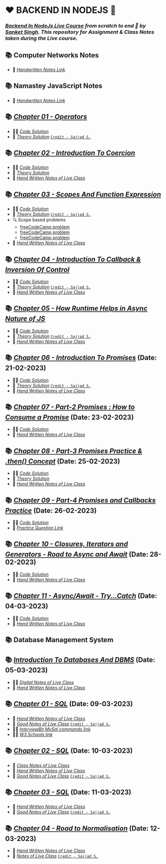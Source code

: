 # ❤️ BACKEND IN NODEJS 🙏
### _[Backend In NodeJs Live Course](https://sanketsingh8670.ongraphy.com/courses/Learn-Backend-In-NodeJS-From-Scratch---December-Batch-63261b48e4b0f3cf8bd9fcbf) from scratch to end 🚀 by [Sanket Singh](https://in.linkedin.com/in/singhsanket143). This repository for Assignment & Class Notes taken during the Live course._

## 📚 Computer Networks Notes
- 📖 [_Handwritten Notes Link_](https://drive.google.com/file/d/1sixK5Pjb2vs-jVNtwYuRYQk_ZUJkcfut/view?usp=sharing)

## 📚 Namastey JavaScript Notes
- 📖 [_Handwritten Notes Link_](https://drive.google.com/file/d/1uP0lj8GFqUm5dgUnEo2-dtFdTuMFSrav/view?usp=sharing)
## 📚 [_Chapter 01 - Operators_](https://tinyurl.com/2p8futts) 
- 👨‍💻 [_Code Solution_](https://tinyurl.com/mry4f83t)
- 📖 [_Theory Solution_](https://tinyurl.com/2p8fspya) [`Credit - Sajjad S.`](https://www.linkedin.com/in/sajjadsalaria/)

## 📚 [_Chapter 02 - Introduction To Coercion_](https://tinyurl.com/coercionss) 
- 👨‍💻 [_Code Solution_](https://tinyurl.com/coercioncode)
- 📖 [_Theory Solution_](https://tinyurl.com/ys824c6u) 
- 📝 [_Hand Written Notes of Live Class_](https://drive.google.com/file/d/1VLwBOzXOJqO7gafS-jk64ytzUGyKJYC7/view?usp=sharing)

## 📚 [_Chapter 03 - Scopes And Function Expression_](https://tinyurl.com/scopesAndFunctionExpression) 
- 👨‍💻 [_Code Solution_](https://tinyurl.com/scopesCode)
- 📖 [_Theory Solution_](https://tinyurl.com/scopesTheory) [`Credit - Sajjad S.`](https://www.linkedin.com/in/sajjadsalaria/)
- 🔍 Scope based problems
    - [freeCodeCamp problem](https://www.freecodecamp.org/learn/javascript-algorithms-and-data-structures/basic-javascript/global-scope-and-functions)
    - [freeCodeCamp problem](https://www.freecodecamp.org/learn/javascript-algorithms-and-data-structures/basic-javascript/local-scope-and-functions)
    - [freeCodeCamp problem](https://www.freecodecamp.org/learn/javascript-algorithms-and-data-structures/basic-javascript/global-vs--local-scope-in-functions)
- 📝 [_Hand Written Notes of Live Class_](https://drive.google.com/file/d/1vRezgwmXytXcqNPAOG7xtGhXx9-Mb53Y/view?usp=sharing)

## 📚 [_Chapter 04 - Introduction To Callback & Inversion Of Control_](https://tinyurl.com/callbackAndInversionOfControl) 
- 👨‍💻 [_Code Solution_](https://tinyurl.com/callbackCode)
- 📖 [_Theory Solution_](https://tinyurl.com/callbackTheory)  [`Credit - Sajjad S.`](https://www.linkedin.com/in/sajjadsalaria/)
- 📝 [_Hand Written Notes of Live Class_](https://drive.google.com/file/d/1efCCLd3vggFG4vPJnnhwNnM_q5po40XX/view?usp=sharing)

## 📚 [_Chapter 05 - How Runtime Helps in Async Nature of JS_](https://tinyurl.com/asyncNature) 
- 👨‍💻 [_Code Solution_](https://tinyurl.com/asyncCode)
- 📖 [_Theory Solution_](https://tinyurl.com/asyncTheory)  [`Credit - Sajjad S.`](https://www.linkedin.com/in/sajjadsalaria/)
- 📝 [_Hand Written Notes of Live Class_](https://drive.google.com/file/d/1ew8Za_KirMdhYZk2pvajDzaUyLBhjE68/view?usp=sharing)

## 📚 [_Chapter 06 - Introduction To Promises_](https://github.com/Sachin-RJ7/JS-Backend/tree/master/JavaScript/Chapter%2006%20-%20Introduction%20To%20Promises) (Date: 21-02-2023)
- 👨‍💻 [_Code Solution_](https://github.com/Sachin-RJ7/JS-Backend/tree/master/JavaScript/Chapter%2006%20-%20Introduction%20To%20Promises/Code)
- 📖 [_Theory Solution_](https://github.com/Sachin-RJ7/JS-Backend/tree/master/JavaScript/Chapter%2006%20-%20Introduction%20To%20Promises/Theory)  [`Credit - Sajjad S.`](https://www.linkedin.com/in/sajjadsalaria/)
- 📝 [_Hand Written Notes of Live Class_](https://drive.google.com/file/d/1shkT8joyN6bMNiDbyPTLmAOMys6wxv-A/view?usp=sharing)

## 📚 [_Chapter 07 - Part-2 Promises : How to Consume a Promise_](https://github.com/Sachin-RJ7/JS-Backend/tree/master/JavaScript/Chapter%2007%20-%20How%20to%20consume%20a%20promise-%20Part-2) (Date: 23-02-2023)
- 👨‍💻 [_Code Solution_](https://github.com/Sachin-RJ7/JS-Backend/tree/master/JavaScript/Chapter%2007%20-%20How%20to%20consume%20a%20promise-%20Part-2/Code)
- 📝 [_Hand Written Notes of Live Class_](https://drive.google.com/file/d/1u4_viuMVeezWrcCGcy4fMPWhSmU5tfJd/view?usp=sharing)

## 📚 [_Chapter 08 - Part-3 Promises Practice & .then() Concept_](https://github.com/Sachin-RJ7/JS-Backend/tree/master/JavaScript/Chapter%2008%20-%20Part%20-%203%20%20Promises%20practice) (Date: 25-02-2023)
- 👨‍💻 [_Code Solution_](https://github.com/Sachin-RJ7/JS-Backend/tree/master/JavaScript/Chapter%2008%20-%20Part%20-%203%20%20Promises%20practice/Code)
- 📖 [_Theory Solution_](https://github.com/Sachin-RJ7/JS-Backend/tree/master/JavaScript/Chapter%2008%20-%20Part%20-%203%20%20Promises%20practice/Theory)  
- 📝 [_Hand Written Notes of Live Class_](https://drive.google.com/file/d/1uEFACA5cA5Fbh0i8FnwPqKAi-3tvMP4r/view?usp=sharing)

## 📚 [_Chapter 09 - Part-4 Promises and Callbacks Practice_](https://github.com/Sachin-RJ7/JS-Backend/tree/master/JavaScript/Chapter%2009%20-%20Part%20-%204%20%20Promises%20and%20callbacks%20practice) (Date: 26-02-2023)
- 👨‍💻 [_Code Solution_](https://github.com/Sachin-RJ7/JS-Backend/tree/master/JavaScript/Chapter%2009%20-%20Part%20-%204%20%20Promises%20and%20callbacks%20practice/Code)
- 📝 [_Practice Question Link_](https://drive.google.com/file/d/1hnYKAaeyyE3TMkYKBIVyNbRhXKnK0qmd/view?usp=sharing)

## 📚 [_Chapter 10 - Closures, Iterators and Generators - Road to Async and Await_](https://github.com/Sachin-RJ7/JS-Backend/tree/master/JavaScript/Chapter%2010%20-%20Closures%20-%20Iterators%20and%20Generators) (Date: 28-02-2023)
- 👨‍💻 [_Code Solution_](https://github.com/Sachin-RJ7/JS-Backend/tree/master/JavaScript/Chapter%2010%20-%20Closures%20-%20Iterators%20and%20Generators/Code)
- 📝 [_Hand Written Notes of Live Class_](https://drive.google.com/file/d/1uJCrxKv4cvO5PL53YOQBk85DGpzrHVNX/view?usp=sharing)

## 📚 [_Chapter 11 - Async/Await - Try...Catch_](https://github.com/Sachin-RJ7/JS-Backend/tree/master/JavaScript/Chapter%2011%20-%20Async-Await%20-%20Try%20and%20Catch) (Date: 04-03-2023)
- 👨‍💻 [_Code Solution_](https://github.com/Sachin-RJ7/JS-Backend/tree/master/JavaScript/Chapter%2011%20-%20Async-Await%20-%20Try%20and%20Catch/Code)
- 📝 [_Hand Written Notes of Live Class_](https://drive.google.com/file/d/1maZyIMYM5U7uD5DAcdjQWpLQRWz6Sy54/view?usp=sharing)


## 📚 Database Management System
## 📚 [_Introduction To Databases And DBMS_](https://github.com/Sachin-RJ7/JS-Backend/tree/master/DBMS/Introduction%20To%20Databases%20and%20DBMS) (Date: 05-03-2023)
- 👨‍💻 [_Digital Notes of Live Class_](https://drive.google.com/file/d/120d3D5ZOOA03nfPV1rXm87eeryj4kZWf/view?usp=sharing)
- 📝 [_Hand Written Notes of Live Class_](https://drive.google.com/file/d/1o3uqXUuyJITDlmq85_9s63URUa0Wm2SY/view?usp=sharing)

## 📚 [_Chapter 01 - SQL_](https://github.com/Sachin-RJ7/JS-Backend/tree/master/DBMS/SQL1) (Date: 09-03-2023)
- 📝 [_Hand Written Notes of Live Class_](https://drive.google.com/file/d/1062acc_kFyOhv92UFxIlXqUM0SB6C34O/view?usp=sharing)
- 📝 [_Good Notes of Live Class_](https://github.com/Sachin-RJ7/JS-Backend/blob/master/DBMS/SQL1/SQL1.md) [`Credit - Sajjad S.`](https://www.linkedin.com/in/sajjadsalaria/)
- 👨‍💻 [_InterviewBit MySql commands link_](https://www.interviewbit.com/blog/mysql-commands/)
- 👨‍💻 [_W3 Schools link_](https://www.w3schools.com/mysql/mysql_sql.asp)

## 📚 [_Chapter 02 - SQL_](https://github.com/Sachin-RJ7/JS-Backend/tree/master/DBMS/SQL2) (Date: 10-03-2023)
- 📝 [_Class Notes of Live Class_](https://drive.google.com/file/d/1R9DXkh0waSGqakEvP3Q5AJBgrpaVEloU/view?usp=sharing)
- 📝 [_Hand Written Notes of Live Class_](https://github.com/Sachin-RJ7/JS-Backend/blob/master/DBMS/SQL2/notes.md)
- 📝 [_Good Notes of Live Class_](https://github.com/Sachin-RJ7/JS-Backend/blob/master/DBMS/SQL2/SQL2.md) [`Credit - Sajjad S.`](https://www.linkedin.com/in/sajjadsalaria/)

## 📚 [_Chapter 03 - SQL_](https://github.com/Sachin-RJ7/JS-Backend/tree/master/DBMS/SQL3) (Date: 11-03-2023)
- 📝 [_Hand Written Notes of Live Class_](https://drive.google.com/file/d/14Cctr_PZl6RdsvGOWALANTH8dKB3egq2/view?usp=sharing)
- 📝 [_Good Notes of Live Class_](https://github.com/Sachin-RJ7/JS-Backend/blob/master/DBMS/SQL3/SQL3.md) [`Credit - Sajjad S.`](https://www.linkedin.com/in/sajjadsalaria/)

## 📚 [_Chapter 04 - Road to Normalisation_](https://github.com/Sachin-RJ7/JS-Backend/tree/master/DBMS/Road%20To%20Normalisation) (Date: 12-03-2023)
- 📝 [_Hand Written Notes of Live Class_](https://drive.google.com/file/d/15abeu-izNhzlqF8FSuNspcIQuI9CEvF7/view?usp=sharing)
- 📝 [_Notes of Live Class_](https://github.com/Sachin-RJ7/JS-Backend/blob/master/DBMS/Road%20To%20Normalisation/Normalization-I.md) [`Credit - Sajjad S.`](https://www.linkedin.com/in/sajjadsalaria/)



 